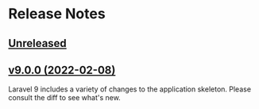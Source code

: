 # Release Notes

## [Unreleased](https://github.com/laravel/laravel/compare/v9.0.0...9.x)

## [v9.0.0 (2022-02-08)](https://github.com/laravel/laravel/compare/v8.6.11...v9.0.0)

Laravel 9 includes a variety of changes to the application skeleton. Please consult the diff to see what's new.
